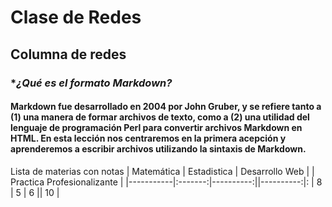 # Clase de Redes
## Columna de redes
### **¿Qué es el formato Markdown?*
#### Markdown fue desarrollado en 2004 por John Gruber, y se refiere tanto a (1) una manera de formar archivos de texto, como a (2) una utilidad del lenguaje de programación Perl para convertir archivos Markdown en HTML. En esta lección nos centraremos en la primera acepción y aprenderemos a escribir archivos utilizando la sintaxis de Markdown.


Lista de materias con notas
| Matemática | Estadistica | Desarrollo Web | | Practica Profesionalizante |
|-----------|:-------:|----------:||----------:|:
|     8     |    5    |    6      ||    10      |



